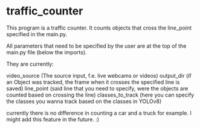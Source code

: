# traffic_counter

This program is a traffic counter. It counts objects that cross the line_point specified in the main.py.

All parameters that need to be specified by the user are at the top of the main.py file (below the imports).

They are currently:

video_source (The source input, f.e. live webcams or videos)
output_dir (if an Object was tracked, the frame when it crosses the specified line is saved)
line_point (said line that you need to specify, were the objects are counted based on crossing the line)
classes_to_track (here you can specify the classes you wanna track based on the classes in YOLOv8)

currently there is no difference in counting a car and a truck for example. I might add this feature in the future. :)
